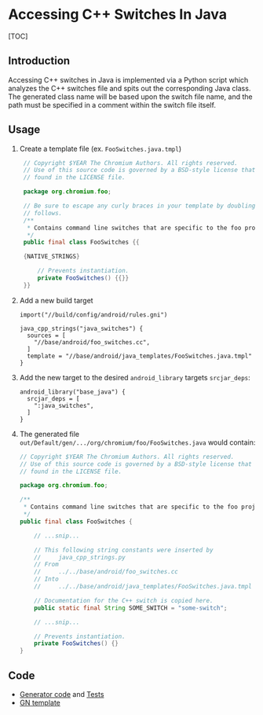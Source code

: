 # Accessing C++ Switches In Java

[TOC]

## Introduction

Accessing C++ switches in Java is implemented via a Python script which analyzes
the C++ switches file and spits out the corresponding Java class. The generated
class name will be based upon the switch file name, and the path must be
specified in a comment within the switch file itself.

## Usage

1. Create a template file (ex. `FooSwitches.java.tmpl`)
   ```java
    // Copyright $YEAR The Chromium Authors. All rights reserved.
    // Use of this source code is governed by a BSD-style license that can be
    // found in the LICENSE file.

    package org.chromium.foo;

    // Be sure to escape any curly braces in your template by doubling as
    // follows.
    /**
     * Contains command line switches that are specific to the foo project.
     */
    public final class FooSwitches {{

    {NATIVE_STRINGS}

        // Prevents instantiation.
        private FooSwitches() {{}}
    }}
   ```

2. Add a new build target

    ```gn
    import("//build/config/android/rules.gni")

    java_cpp_strings("java_switches") {
      sources = [
        "//base/android/foo_switches.cc",
      ]
      template = "//base/android/java_templates/FooSwitches.java.tmpl"
    }
    ```

3. Add the new target to the desired `android_library` targets `srcjar_deps`:

    ```gn
    android_library("base_java") {
      srcjar_deps = [
        ":java_switches",
      ]
    }
    ```

4. The generated file `out/Default/gen/.../org/chromium/foo/FooSwitches.java`
   would contain:

    ```java
    // Copyright $YEAR The Chromium Authors. All rights reserved.
    // Use of this source code is governed by a BSD-style license that can be
    // found in the LICENSE file.

    package org.chromium.foo;

    /**
     * Contains command line switches that are specific to the foo project.
     */
    public final class FooSwitches {

        // ...snip...

        // This following string constants were inserted by
        //     java_cpp_strings.py
        // From
        //     ../../base/android/foo_switches.cc
        // Into
        //     ../../base/android/java_templates/FooSwitches.java.tmpl

        // Documentation for the C++ switch is copied here.
        public static final String SOME_SWITCH = "some-switch";

        // ...snip...

        // Prevents instantiation.
        private FooSwitches() {}
    }
    ```

## Code
* [Generator
code](https://cs.chromium.org/chromium/src/build/android/gyp/java_cpp_strings.py?dr=C&sq=package:chromium)
and
[Tests](https://cs.chromium.org/chromium/src/build/android/gyp/java_cpp_strings_tests.py?dr=C&sq=package:chromium)
* [GN
template](https://cs.chromium.org/chromium/src/build/config/android/rules.gni?sq=package:chromium&dr=C)
